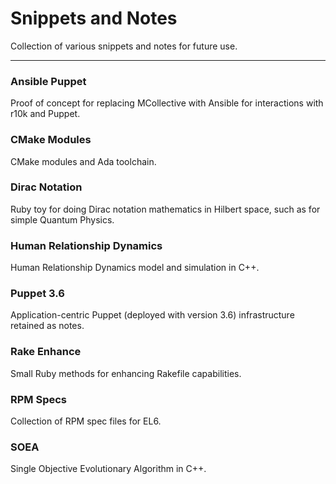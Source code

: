 # Snippets and Notes

Collection of various snippets and notes for future use.

---

### Ansible Puppet

Proof of concept for replacing MCollective with Ansible for interactions with r10k and Puppet.

### CMake Modules

CMake modules and Ada toolchain.

### Dirac Notation

Ruby toy for doing Dirac notation mathematics in Hilbert space, such as for simple Quantum Physics.

### Human Relationship Dynamics

Human Relationship Dynamics model and simulation in C++.

### Puppet 3.6

Application-centric Puppet (deployed with version 3.6) infrastructure retained as notes.

### Rake Enhance

Small Ruby methods for enhancing Rakefile capabilities.

### RPM Specs

Collection of RPM spec files for EL6.

### SOEA

Single Objective Evolutionary Algorithm in C++.
